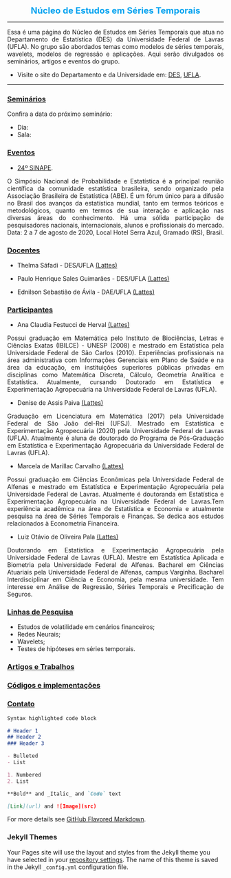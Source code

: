 
<center> 
<big> <big><B><font color="##1aa3ff">
 Núcleo de Estudos em Séries Temporais
 </font></B></big></big>
</center>

* * *

<p align="justify">
 Essa é uma página do Núcleo de Estudos em Séries Temporais que atua no Departamento de Estatística (DES) da Universidade Federal de Lavras (UFLA). No grupo são abordados temas como modelos de séries temporais, wavelets, modelos de regressão e aplicações. Aqui serão divulgados os seminários, artigos e eventos do grupo.
</p> 

- Visite o site do Departamento e da Universidade em: [DES](http://www.des.ufla.br/), [UFLA](https://ufla.br/).

* * *


### [Seminários](#)

Confira a data do próximo seminário:

- Dia:
- Sala: 

### [Eventos](#)

- [24º SINAPE](https://www.sinape2020.com.br/?fbclid=IwAR3s3FCQcK2S0jcWDAoMHcsDTVzcxeGu354_VcVyaWNrxEesq5vOEgBVR3c). 
<p align="justify"> O Simpósio Nacional de Probabilidade e Estatística é a principal reunião científica da comunidade estatística brasileira, sendo organizado pela Associação Brasileira de Estatística (ABE). É um fórum único para a difusão no Brasil dos avanços da estatística mundial, tanto em termos teóricos e metodológicos, quanto em termos de sua interação e aplicação nas diversas áreas do conhecimento. Há uma sólida participação de pesquisadores nacionais, internacionais, alunos e profissionais do mercado. Data: 2 a 7 de agosto de 2020, Local Hotel Serra Azul, Gramado (RS), Brasil.</p>

### [Docentes](#)

- Thelma Sáfadi - DES/UFLA
 <a href="http://buscatextual.cnpq.br/buscatextual/visualizacv.do?id=K4783135D1&tokenCaptchar=03AERD8Xo-9IqquNmgAm7DD6bBWeU22TJzL_48UhpdptYz0T4Klo4rjhCGpYpTyFgAcjZ-QP22Uv0no7HEd_a0kIfPcQqGVXrJSEBpi5klZqKpTsbxl0sZ2y1gj06Ybp6M903CxcFcZ9F3FkfTLnHjxIuhuolPB1_MC9IbB1VkSzSHJnGSxSjQk8sc3LjrSPLL-UHwlTPb93En_b5HRmhRLi3S4CuyrvWdRH6G7ZDtu_ZjveccskHVvyMF0HFTihmnJPFrFYJhU4AEwIcCKGgdnjLjzmf2bTD6DB4GyJiKT0AdlTT8HF5nEs631dsbo39kDAIYGHDkZbHsQpK6fycVsArQ0pi1Ll9xFPNEEdnIhcCmtEZn8K2qBdwqmZT8nMl8hwuCzHDol4goQMAOCzgYQN23TbfKANODyQ"> (Lattes)</a>

- Paulo Henrique Sales Guimarães - DES/UFLA
 <a href="http://buscatextual.cnpq.br/buscatextual/visualizacv.do?id=K4279711Y3&tokenCaptchar=03AERD8XpF3aFcQY8R2WMLFALOUtnAqWzaKWSPl-j7wCEJJGZQTuPoeTazKQVX63G5bPettlcebgVGCXsyrQ-NB2MGx8GK2ItBzgSiv1awNyksTNwAQ0rO68S9BXKEWJ5IrrtksEpkQgMLKIaWPA8g9gzO8MbIcaHkbTF27Zy1EOMz-vCTFCfP4-fCxLCne4ZtdGJHTNJUIdgjbt9-h6SWwa741bixGxqnrNzwPTuQqYEBWmZMg8EKYFcNudHXQlNxm78tvjroMFTpAQdJiWQaGYvffCX64drpeonHRzB_MBsDclAzW97uOwOuuGpmd5Ix6a_kqF-Vh9Zk71oysKSLo3hSAiAQgsU03-yzcU5Fsv0bd6frjKEMVYfxT2WjiXJKkVQfrnaKuwicq6Y1Keat9Ab7hziew1Y7wg"> (Lattes)</a>

- Ednilson Sebastião de Ávila - DAE/UFLA
 <a href="http://buscatextual.cnpq.br/buscatextual/visualizacv.do?id=K4470457Z3&tokenCaptchar=03AERD8XpDyAPmS2Wo1kIZSz-U7vQW9CsFiBTd8TAfXwt30hBMsIKBaaXpw3fnXhFllfMjpFChTYC2_2H-Pt4-VEkl4vyTFmggDHb-EEnsxviUTZrdVCewLfW-0fmRQu0Oav7u0xDJkegaoGXVG-bx7hPaxXLqksEkhdvM0i7Uwo_hunOCuJFA40OXAOSr780Hh0DQ6Angy-b0XT3cYAAbuGcWoACaqi6-EKvID__0g-FAeee6buTZKsJ6eIJMlK42kYQ6l--EfvaXKw6CODCHzaYcnIh7RkFbHlZrCpH_fAvkAM32_BsxUHeHYRuem8tkoGM4E9PeqM6u_NdQLsDFKPTLKcjHdVK4P_VqXBa5NcH7tgBhiyINsfVeXwz6-CoWpfilGZYV_pNwoOCrO1IoMsw6ev_rm-X0dQ"> (Lattes)</a>



### [Participantes](#)

- Ana Claudia Festucci de Herval <a href="http://buscatextual.cnpq.br/buscatextual/visualizacv.do?id=K4208981D5&tokenCaptchar=03AERD8XoAMCyNn-028NFvaZb2mcOm11R7zGKXq_Po20aLelXUkR3cgAtKSvNuNR7ugYAJvH8IeYNMo66YngE1DsQpQ4PBCKqMwoly2rDNxsYzPopgOMUiCvxZeRB5C0xuTTiOp9o_ISHdt0sEruc2I2TkEBgLfpsNNZryKc17fyg2kLpVANVTA7xK8NhQS7nBBDrIK2mYbAHUlNfiBlsbWYOaCiy0CMvIMPGTBuMX6muG6le39BgbJLdzEDf7uqW0t4E_di--eW1IwbUdmuoaJR3xl1JZbwaWkTPCKYPokCwx72zMWOHwVsDr3IRnfZ9Sv_lwSaDqf3pOCDsQddxKACxKXdOkv9rbeRBjB5EKBqYl0m-lKgInkYlfPF5-qF0sigBhoQUqnKP-u0oY4bG4KYaauiL79oImYA"> (Lattes)</a>


<p align="justify">
Possui graduação em Matemática pelo Instituto de Biociências, Letras e Ciências Exatas (IBILCE) - UNESP (2008) e mestrado em Estatística pela Universidade Federal de São Carlos (2010). Experiências profissionais na área administrativa com Informações Gerenciais em Plano de Saúde e na área da educação, em instituições superiores públicas privadas em disciplinas como Matemática Discreta, Cálculo, Geometria Analítica e Estatística. Atualmente, cursando Doutorado em Estatística e Experimentação Agropecuária na Universidade Federal de Lavras (UFLA).
</p> 

- Denise de Assis Paiva  <a href="http://buscatextual.cnpq.br/buscatextual/visualizacv.do?id=K8978555D2&tokenCaptchar=03AERD8Xpm58wlYUJYtOM0TsG-b7HYtTprzmZB2P9DTXOTVrLOnomxckREwKZkWwG7TOeEYnD8lbTgvQV1Uxmwpgk1huhxcFTTrf954l61kULtu47uWsadKZW3DJAlmpmkmHZAOXDMcetEeCtRzrz-dpnh4vswDTWvwu00N9T-__iPBMvGiHc6e4NQ85IeMtVzWcVjqE8NfDCHfTVLlaqEGOe8P4cRYHON8Xdc8arUPuNNh1aaChy_aCvnvs2qqtbi5SbR4fIi2VKiX5HQ84xvmhzYuazo6XjlfsO6X5tR_8TlZmefsPjdzdtNEoq4666ad9XbjLvRx686FmCe-OoDaVGULveJzkTmmNHiHHFJGojWc5whjsGI72HhSwubT9gEbB8mASYOpcwB8U_-2ZyohgC9OM5N1IPbPw"> (Lattes)</a>

<p align="justify">
Graduação em Licenciatura em Matemática (2017) pela Universidade Federal de São João del-Rei (UFSJ). Mestrado em Estatística e Experimentação Agropecuária (2020) pela Universidade Federal de Lavras (UFLA). Atualmente é aluna de doutorado do Programa de Pós-Graduação em Estatística e Experimentação Agropecuária da Universidade Federal de Lavras (UFLA).
</p> 


- Marcela de Marillac Carvalho <a href="http://buscatextual.cnpq.br/buscatextual/visualizacv.do?id=K8487562E4&tokenCaptchar=03AERD8XplvCQwefAnxMMK-IHLWVowlYIvLefTCj4VzwJHawhIolDB6ARQvhJlUyBtxFtRzESXbwknkR8bnWfDJod-X94bdBwI2PUy3-eCnEFRvTkPHQGdRbBa4shZhu8MfKZUcz53iQhBYYnahrjrM46AqWFs-Y7L5kE4SH8TZyTYAgiQlfzpQbBDSqAMDKaVM_L4Doh54aVbGiWX8Md0GFjdEo3S--phBq0rBVIKAf10zxSf_9omyncqVrvSGvAtuisGWFfxQH1ri9GK6UE0dNTiuah-zWg9NEzmn01oasC80fsEoAnI_4AppnxScaybBSM0NwHmHEOd1bnwZuukh01zYm5LHkUAwgwsSMeTyCik_K25SaKZzszRFdb9-Hny8Wg7BcWrmrmO7BK60OMZ9OmsXDCt0AhqhQ"> (Lattes)</a>

<p align="justify">
Possui graduação em Ciências Econômicas pela Universidade Federal de Alfenas e mestrado em Estatística e Experimentação Agropecuária pela Universidade Federal de Lavras. Atualmente é doutoranda em Estatística e Experimentação Agropecuária na Universidade Federal de Lavras.Tem experiência acadêmica na área de Estatística e Economia e atualmente pesquisa na área de Séries Temporais e Finanças. Se dedica aos estudos relacionados à Econometria Financeira.
</p> 


- Luiz Otávio de Oliveira Pala <a href="http://buscatextual.cnpq.br/buscatextual/visualizacv.do?id=K8056836D4&tokenCaptchar=03AERD8Xpi5Dj026kpNAWZwzo_55OG-XOuiKO-Dcsmune_saBuceXRWPdO3ak0AsbdA_cnZP8VJZeoK9Eh_6ByZPIkbJzo_bDExtc52NW8qOf9FqkSUi1Ud9-g1cvtcZV_9OjmOVJ7AwtlMfivWCsGdx-_JNtkQ0r1m5RbYtEQ8Dx9LSq9Wf-2NAAbCOpx83u2F0a1TUR_SAlIXPqA3Yb21-VSzXPtvBBtGvtRgTWC5waOmdigZP9LZNlQ2ijyEyPRPCZpokhUnj02Z7BmVonoJIKQtVeA9qohmdSl2OEbMMlIkD8srdMbYHOcz1GTsX06NDMmqR8r5msUceKzA3JRj5y95cLrlxw-HmVvExyiX3j4xCyXwxJwOQf7g8w3V9otTY4NOTlEc6HDg9xra6fEavFcbl28kROqyw"> (Lattes)</a>

<p align="justify">
Doutorando em Estatística e Experimentação Agropecuária pela Universidade Federal de Lavras (UFLA). Mestre em Estatística Aplicada e Biometria pela Universidade Federal de Alfenas. Bacharel em Ciências Atuariais pela Universidade Federal de Alfenas, campus Varginha. Bacharel Interdisciplinar em Ciência e Economia, pela mesma universidade. Tem interesse em Análise de Regressão, Séries Temporais e Precificação de Seguros.
</p> 



### [Linhas de Pesquisa](#)

- Estudos de volatilidade em cenários financeiros;
- Redes Neurais;
- Wavelets;
- Testes de hipóteses em séries temporais.


### [Artigos e Trabalhos](#)
### [Códigos e implementações](#)
### [Contato](#)











```markdown
Syntax highlighted code block

# Header 1
## Header 2 
### Header 3

- Bulleted
- List

1. Numbered
2. List

**Bold** and _Italic_ and `Code` text

[Link](url) and ![Image](src)
```

For more details see [GitHub Flavored Markdown](https://guides.github.com/features/mastering-markdown/).



### Jekyll Themes

Your Pages site will use the layout and styles from the Jekyll theme you have selected in your [repository settings](https://github.com/luizotaviopala/grupo_pesquisa/settings). The name of this theme is saved in the Jekyll `_config.yml` configuration file.
